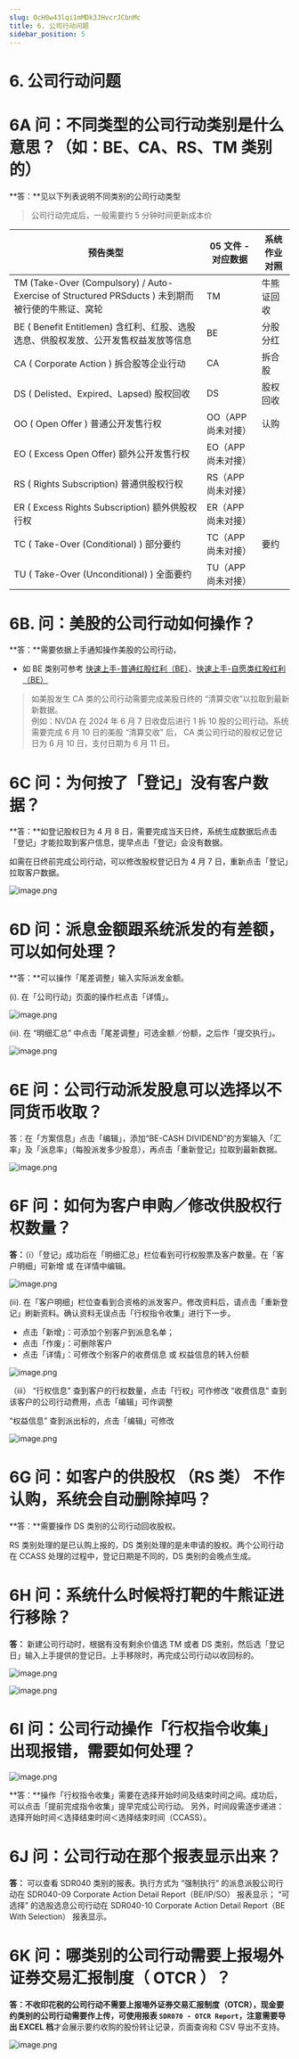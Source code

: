 ```yaml
---
slug: OcH0w43lqi1mMDk3JHvcrJCbnMc
title: 6. 公司行动问题
sidebar_position: 5
---
```



# 6. 公司行动问题


# 6A 问：不同类型的公司行动类别是什么意思？（如：BE、CA、RS、TM 类别的）


**答：**见以下列表说明不同类别的公司行动类型

> 公司行动完成后，一般需要约 5 分钟时间更新成本价

| 预告类型                                                                               | 05 文件 - 对应数据  | 系统作业对照 |
| ---------------------------------------------------------------------------------- | ------------- | ------ |
| TM (Take-Over (Compulsory) / Auto-Exercise of Structured PRSducts ) 未到期而被行使的牛熊证、窝轮 | TM            | 牛熊证回收  |
| BE ( Benefit Entitlemen)  含红利、红股、选股选息、供股权发放、公开发售权益发放等信息                            | BE            | 分股分红   |
| CA ( Corporate Action )  拆合股等企业行动                                                  | CA            | 拆合股    |
| DS ( Delisted、Expired、Lapsed)  股权回收                                                | DS            | 股权回收   |
| OO ( Open Offer )  普通公开发售行权                                                        | OO（APP 尚未对接）  | 认购     |
| EO ( Excess Open Offer)  额外公开发售行权                                                  | EO（APP 尚未对接）  |        |
| RS ( Rights Subscription)  普通供股权行权                                                 | RS（APP 尚未对接）  |        |
| ER ( Excess Rights Subscription)  额外供股权行权                                          | ER（APP 尚未对接）  |        |
| TC ( Take-Over (Conditional) )  部分要约                                               | TC（APP 尚未对接）  | 要约     |
| TU ( Take-Over (Unconditional) )  全面要约                                             | TU（APP 尚未对接）  |        |


# 6B. 问：美股的公司行动如何操作？


**答：**需要依据上手通知操作美股的公司行动，

- 如 BE 类别可参考 [快速上手-普通红股红利（BE）](https://longbridge.feishu.cn/wiki/VK4bwFoGyifITykmGaucY7fSncc)、[快速上手-自愿类红股红利（BE） ](https://longbridge.feishu.cn/wiki/NiQDwy0cziZ2b5kKIg5c0ExAn6f)
> 如美股发生 CA 类的公司行动需要完成美股日终的 “清算交收”以拉取到最新新数据。  
> 例如：NVDA 在 2024 年 6 月 7 日收盘后进行 1 拆 10 股的公司行动。系统需要完成 6 月 10 日的美股 “清算交收" 后， CA 类公司行动的股权记登记日为 6 月 10 日，支付日期为 6 月 11 日。

# 6C 问：为何按了「登记」没有客户数据？


**答：**如登记股权日为 4 月 8 日，需要完成当天日终，系统生成数据后点击「登记」才能拉取到客户信息，提早点击「登记」会没有数据。


如需在日终前完成公司行动，可以修改股权登记日为 4 月 7 日，重新点击「登记」拉取客户数据。


![image.png](/assets/d584e4b603639b4a0afa6df6c25dfaee.png)


# 6D 问：派息金额跟系统派发的有差额，可以如何处理？


**答：**可以操作「尾差调整」输入实际派发金额。


(i). 在「公司行动」页面的操作栏点击「详情」。


![image.png](/assets/99b31ec0ee62421d49a8d1e828d39262.png)


(ii). 在 “明细汇总” 中点击「尾差调整」可选金额／份额，之后作「提交执行」。


![image.png](/assets/3eb6f9c6996841f451d0314b26bbbd85.png)


# 6E 问：公司行动派发股息可以选择以不同货币收取？


答：在「方案信息」点击「编辑」，添加“BE-CASH DIVIDEND”的方案输入「汇率」及「派息率」（每股派发多少股息），再点击「重新登记」拉取到最新数据。


![image.png](/assets/49c035aa2799446246f3ba542efb1bd8.png)


# 6F 问：如何为客户申购／修改供股权行权数量？


**答：**（i）「登记」成功后在「明细汇总」栏位看到可行权股票及客户数量。在「客户明细」可新增 或 在详情中编辑。


![image.png](/assets/99454f5a48f7858cfd3596e54e720916.png)


(ii). 在「客户明细」栏位查看到合资格的派发客户。修改资料后，请点击「重新登记」刷新资料。确认资料无误点击「行权指令收集」进行下一步。


- 点击「新增」：可添加个别客户到派息名单；
- 点击「作废」：可删除客户
- 点击「详情」：可修改个别客户的收费信息 或 权益信息的转入份额

![image.png](/assets/d91f2b49be495280a703c4cde2122b57.png)


（iii） “行权信息” 查到客户的行权数量，点击「行权」可作修改
“收费信息” 查到该客户的公司行动费用，点击「编辑」可作调整


“权益信息” 查到派出标的，点击「编辑」可修改


![image.png](/assets/5d5eb26d62bfcbffb300f9cc89f0303b.png)


# 6G 问：如客户的供股权 （RS 类） 不作认购，系统会自动删除掉吗？


**答：**需要操作 DS 类别的公司行动回收股权。 


RS 类别处理的是已认购上报的，DS 类别处理的是未申请的股权。两个公司行动在 CCASS 处理的过程中，登记日期是不同的，DS 类别的会晚点生成。


# 6H 问：系统什么时候将打靶的牛熊证进行移除？


**答：** 新建公司行动时，根据有没有剩余价值选 TM 或者 DS 类别，然后选「登记日」输入上手提供的登记日。上手移除时，再完成公司行动以收回标的。


![image.png](/assets/040c605c401398cd5f406cd27a7310b4.png)


![image.png](/assets/bc1a96e3701d3f4fe2cb8f0fc9e10533.png)


# 6I 问：公司行动操作「行权指令收集」出现报错，需要如何处理？


![image.png](/assets/a49b6733a3748b7c9974dba0194ab650.png)


**答：**操作「行权指令收集」需要在选择开始时间及结束时间之间。成功后，可以点击「提前完成指令收集」提早完成公司行动。
另外，时间段需逐步递进：选择开始时间＜选择结束时间＜选择结束时间（CCASS）。


# 6J 问：公司行动在那个报表显示出来？


**答：** 可以查看 SDR040 类别的报表。执行方式为 “强制执行” 的派息派股公司行动在 SDR040-09  Corporate Action Detail Report（BE/IP/SO） 报表显示；
“可选择” 的选股选息公司行动在 SDR040-10 Corporate Action Detail Report（BE With Selection） 报表显示。


# 6K 问：哪类别的公司行动需要上报埸外证券交易汇报制度（ OTCR ）？


**答：**不收印花税的公司行动不需要上报埸外证券交易汇报制度（OTCR），现金要约类别的公司行动需要作上传，可使用报表 `SDR070 - OTCR Report`，注意需要**导出 EXCEL 档**才会展示要约收购的股份转让记录，页面查询和 CSV 导出不支持。


![image.png](/assets/48f4ce2c2fa876ddb82c0b24c2bedd66.png)

